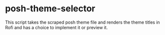 # posh-theme-selector
This script takes the scraped posh theme file and renders the theme titles in Rofi and has a choice to implement it or preview it.
